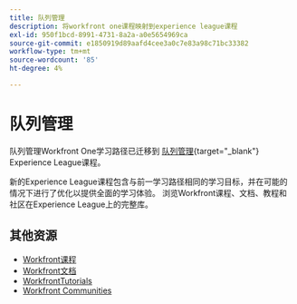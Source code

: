 ```yaml
---
title: 队列管理
description: 将workfront one课程映射到experience league课程
exl-id: 950f1bcd-8991-4731-8a2a-a0e5654969ca
source-git-commit: e1850919d89aafd4cee3a0c7e83a98c71bc33382
workflow-type: tm+mt
source-wordcount: '85'
ht-degree: 4%

---
```


# 队列管理

队列管理Workfront One学习路径已迁移到 [队列管理](https://experienceleague.adobe.com/?recommended=Workfront-U-1-2022.1.request-queues){target="_blank"} Experience League课程。

新的Experience League课程包含与前一学习路径相同的学习目标，并在可能的情况下进行了优化以提供全面的学习体验。  浏览Workfront课程、文档、教程和社区在Experience League上的完整库。

## 其他资源

* [Workfront课程](https://experienceleague.adobe.com/?lang=en&amp;Solution=Workfront#courses)
* [Workfront文档](https://experienceleague.adobe.com/docs/workfront.html)
* [WorkfrontTutorials](https://experienceleague.adobe.com/docs/workfront-learn/tutorials-workfront/home.html)
* [Workfront Communities](https://experienceleaguecommunities.adobe.com/t5/workfront/ct-p/workfront)
